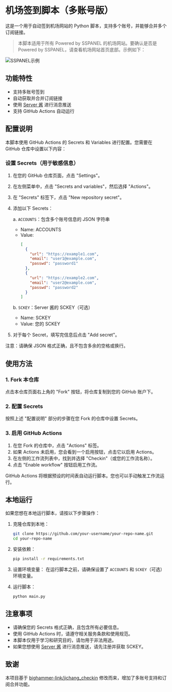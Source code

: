# 机场签到脚本（多账号版）

这是一个用于自动签到机场网站的 Python 脚本，支持多个账号，并能够合并多个订阅链接。

> 本脚本适用于所有 Powered by SSPANEL 的机场网站。要确认是否是 Powered by SSPANEL，请查看机场网站首页底部。示例如下：

![SSPANEL示例](https://user-images.githubusercontent.com/21276183/214764546-4f66333a-cb9b-420e-8260-697d26fb4547.png)

## 功能特性

- 支持多账号签到
- 自动获取并合并订阅链接
- 使用 [Server 酱](https://sct.ftqq.com/r/13569) 进行消息推送
- 支持 GitHub Actions 自动运行

## 配置说明

本脚本使用 GitHub Actions 的 Secrets 和 Variables 进行配置。您需要在 GitHub 仓库中设置以下内容：

### 设置 Secrets（用于敏感信息）

1. 在您的 GitHub 仓库页面，点击 "Settings"。
2. 在左侧菜单中，点击 "Secrets and variables"，然后选择 "Actions"。
3. 在 "Secrets" 标签下，点击 "New repository secret"。
4. 添加以下 Secrets：

   a. `ACCOUNTS`：包含多个账号信息的 JSON 字符串
   - Name: ACCOUNTS
   - Value: 
     ```json
     [
       {
         "url": "https://example1.com",
         "email": "user1@example.com",
         "passwd": "password1"
       },
       {
         "url": "https://example2.com",
         "email": "user2@example.com",
         "passwd": "password2"
       }
     ]
     ```

   b. `SCKEY`：Server 酱的 SCKEY（可选）
   - Name: SCKEY
   - Value: 您的 SCKEY

5. 对于每个 Secret，填写完信息后点击 "Add secret"。

注意：请确保 JSON 格式正确，且不包含多余的空格或换行。

## 使用方法

### 1. Fork 本仓库

点击本仓库页面右上角的 "Fork" 按钮，将仓库复制到您的 GitHub 账户下。

### 2. 配置 Secrets

按照上述 "配置说明" 部分的步骤在您 Fork 的仓库中设置 Secrets。

### 3. 启用 GitHub Actions

1. 在您 Fork 的仓库中，点击 "Actions" 标签。
2. 如果 Actions 未启用，您会看到一个启用按钮，点击它以启用 Actions。
3. 在左侧的工作流列表中，找到并选择 "Checkin"（或您的工作流名称）。
4. 点击 "Enable workflow" 按钮启用工作流。

GitHub Actions 将根据预设的时间表自动运行脚本。您也可以手动触发工作流运行。

## 本地运行

如果您想在本地运行脚本，请按以下步骤操作：

1. 克隆仓库到本地：
   ```bash
   git clone https://github.com/your-username/your-repo-name.git
   cd your-repo-name
   ```

2. 安装依赖：
   ```bash
   pip install -r requirements.txt
   ```

3. 设置环境变量：
   在运行脚本之前，请确保设置了 `ACCOUNTS` 和 `SCKEY`（可选）环境变量。

4. 运行脚本：
   ```bash
   python main.py
   ```

## 注意事项

- 请确保您的 Secrets 格式正确，且包含所有必要信息。
- 使用 GitHub Actions 时，请遵守相关服务条款和使用规范。
- 本脚本仅用于学习和研究目的，请勿用于非法用途。
- 如果您想使用 [Server 酱](https://sct.ftqq.com/r/13569) 进行消息推送，请先注册并获取 SCKEY。

## 致谢

本项目基于 [bighammer-link/jichang_checkin](https://github.com/bighammer-link/jichang_checkin) 修改而来，增加了多账号支持和订阅合并功能。